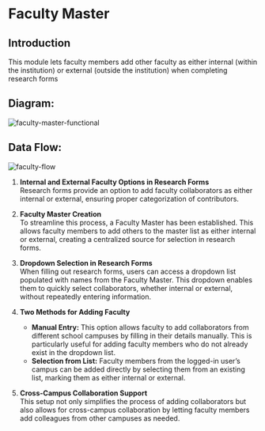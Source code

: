 ﻿



  
  

# Faculty Master

  

## Introduction

  

This module lets faculty members add other faculty as either internal (within the institution) or external (outside the institution) when completing research forms

## Diagram:

<img src="https://i.ibb.co/0QqmJKw/faculty-master-functional.png" alt="faculty-master-functional" border="0">

## Data Flow:

<img src="https://i.ibb.co/C16qfp5/faculty-flow.png" alt="faculty-flow" border="0">

1. **Internal and External Faculty Options in Research Forms**  
   Research forms provide an option to add faculty collaborators as either internal or external, ensuring proper categorization of contributors.

2. **Faculty Master Creation**  
   To streamline this process, a Faculty Master has been established. This allows faculty members to add others to the master list as either internal or external, creating a centralized source for selection in research forms.

3. **Dropdown Selection in Research Forms**  
   When filling out research forms, users can access a dropdown list populated with names from the Faculty Master. This dropdown enables them to quickly select collaborators, whether internal or external, without repeatedly entering information.

4. **Two Methods for Adding Faculty**  
   - **Manual Entry:** This option allows faculty to add collaborators from different school campuses by filling in their details manually. This is particularly useful for adding faculty members who do not already exist in the dropdown list.
   - **Selection from List:** Faculty members from the logged-in user’s campus can be added directly by selecting them from an existing list, marking them as either internal or external.

5. **Cross-Campus Collaboration Support**  
   This setup not only simplifies the process of adding collaborators but also allows for cross-campus collaboration by letting faculty members add colleagues from other campuses as needed.





